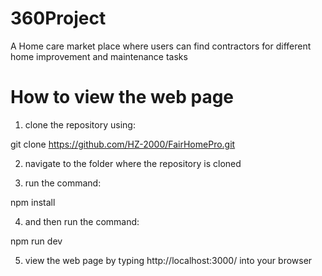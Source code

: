 # 360Project
A Home care market place where users can find contractors for different home improvement and maintenance tasks

# How to view the web page
1. clone the repository using:

git clone https://github.com/HZ-2000/FairHomePro.git

2. navigate to the folder where the repository is cloned

3. run the command:

npm install

4. and then run the command:

npm run dev

5. view the web page by typing http://localhost:3000/ into your browser
